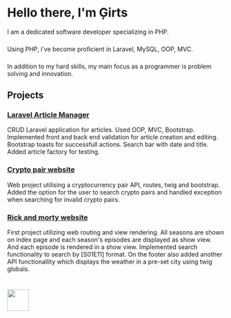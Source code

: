 # Hello there, I'm Ģirts

I am a dedicated software developer specializing in PHP.
###
Using PHP, i've become proficient in Laravel, MySQL, OOP, MVC.
###
In addition to my hard skills, my main focus as a programmer is problem solving and innovation.

## Projects

### [Laravel Article Manager](https://github.com/GirtsFreimanis/Laravel-Article-Manager/tree/master)

CRUD Laravel application for articles. Used OOP, MVC, Bootstrap. Implemented front and back end validation for article creation and editing. Bootstrap toasts for successfull actions. Search bar with date and title. Added article factory for testing.

### [Crypto pair website](https://github.com/GirtsFreimanis/Crypto-page)

Web project utilising a cryptocurrency pair API, routes, twig and bootstrap. Added the option for the user to search crypto pairs and handled exception when searching for invalid crypto pairs.

### [Rick and morty website](https://github.com/GirtsFreimanis/Rick-n-Mort-Web)

First project utilizing web routing and view rendering. All seasons are shown on index page and each season's episodes are displayed as show view. And each episode is rendered in a show view. Implemented search functionality to search by [S01E11] format. On the footer also added another API functionallity which displays the weather in a pre-set city using twig globals.
#
<a href="https://www.linkedin.com/in/%C4%A3irts-freimanis/">
<img src="https://upload.wikimedia.org/wikipedia/commons/thumb/c/ca/LinkedIn_logo_initials.png/480px-LinkedIn_logo_initials.png" width="50">
</a>
